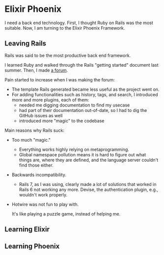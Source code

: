 # Elixir Phoenix

I need a back end technology.
First, I thought Ruby on Rails was the most suitable.
Now, I am turning to the Elixir Phoenix Framework.

## Leaving Rails

Rails was said to be the most productive back end framework.

I learned Ruby and walked through the Rails "getting started" document
last summer.
Then, I made [a forum](https://github.com/SichangHe/forum).

Pain started to increase when I was making the forum:

- The template Rails generated became less useful as the project went on.
- For adding functionalities such as history, tags, and search,
    I introduced more and more plugins,
    each of them:
    - needed me digging documentation to find my usecase
    - had part of their documentation out-of-date,
        so I had to dig the GitHub issues as well
    - introduced more "magic" to the codebase

Main reasons why Rails suck:

- Too much "magic."
    - Everything works highly relying on metaprogramming.
    - Global namespace pollution means it is hard to figure out
        what things are, where they are defined,
        and the language server couldn't find those either.
- Backwards incompatibility.
    - Rails 7, as I was using, clearly made a lot of solutions that worked in
        Rails 6 not working any more.
        Devise, the authentication plugin, e.g., wouldn't work properly.
- Hotwire was not fun to play with.

    It's like playing a puzzle game, instead of helping me.

## Learning Elixir

## Learning Phoenix
